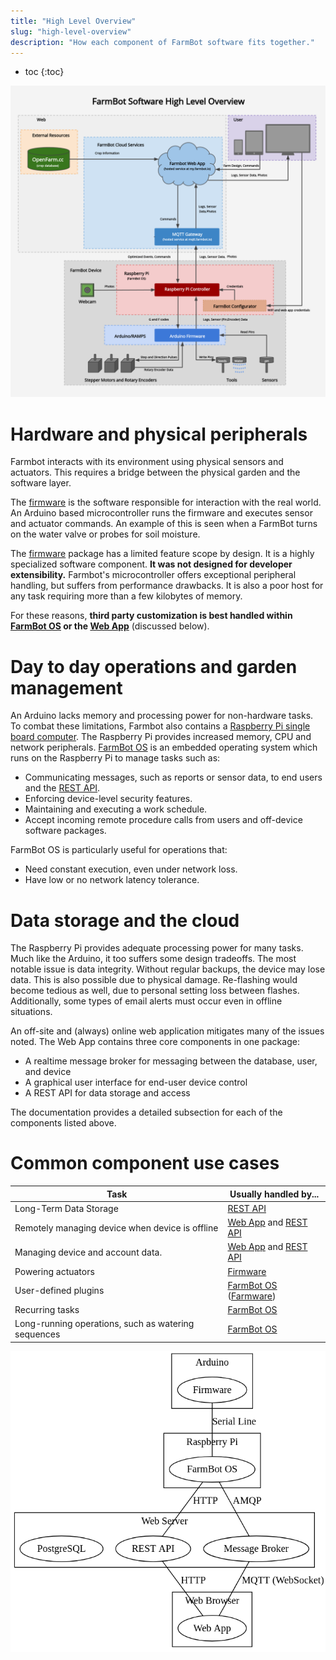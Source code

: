 ```yaml
---
title: "High Level Overview"
slug: "high-level-overview"
description: "How each component of FarmBot software fits together."
---
```


* toc
{:toc}


![high_level_overview.png](_images/high_level_overview.png)



# Hardware and physical peripherals

Farmbot interacts with its environment using physical sensors and actuators. This requires a bridge between the physical garden and the software layer.

The [firmware](../firmware.md) is the software responsible for interaction with the real world. An Arduino based microcontroller runs the firmware and executes sensor and actuator commands. An example of this is seen when a FarmBot turns on the water valve or probes for soil moisture.

The [firmware](../firmware.md) package has a limited feature scope by design. It is a highly specialized software component. **It was not designed for developer extensibility.** Farmbot's microcontroller offers exceptional peripheral handling, but suffers from performance drawbacks. It is also a poor host for any task requiring more than a few kilobytes of memory.

For these reasons, **third party customization is best handled within [FarmBot OS](../farmbot-os.md) or the [Web App](../web-app.md)** (discussed below).

# Day to day operations and garden management

An Arduino lacks memory and processing power for non-hardware tasks. To combat these limitations, Farmbot also contains a [Raspberry Pi single board computer](https://www.raspberrypi.org). The Raspberry Pi provides increased memory, CPU and network peripherals. [FarmBot OS](../farmbot-os.md) is an embedded operating system which runs on the Raspberry Pi to manage tasks such as:

 * Communicating messages, such as reports or sensor data, to end users and the [REST API](../web-app/rest-api.md).
 * Enforcing device-level security features.
 * Maintaining and executing a work schedule.
 * Accept incoming remote procedure calls from users and off-device software packages.

FarmBot OS is particularly useful for operations that:

 * Need constant execution, even under network loss.
 * Have low or no network latency tolerance.

# Data storage and the cloud

The Raspberry Pi provides adequate processing power for many tasks. Much like the Arduino, it too suffers some design tradeoffs. The most notable issue is data integrity. Without regular backups, the device may lose data. This is also possible due to physical damage. Re-flashing would become tedious as well, due to personal setting loss between flashes. Additionally, some types of email alerts must occur even in offline situations.

An off-site and (always) online web application mitigates many of the issues noted. The Web App contains three core components in  one package:

 * A realtime message broker for messaging between the database, user, and device
 * A graphical user interface for end-user device control
 * A REST API for data storage and access

The documentation provides a detailed subsection for each of the components listed above.


# Common component use cases



|Task                          |Usually handled by...         |
|------------------------------|------------------------------|
|Long-Term Data Storage        |[REST API](../web-app/rest-api.md)
|Remotely managing device when device is offline|[Web App](../web-app.md) and [REST API](../web-app/rest-api.md)
|Managing device and account data.|[Web App](../web-app.md) and [REST API](../web-app/rest-api.md)
|Powering actuators            |[Firmware](../firmware.md)
|User-defined plugins          |[FarmBot OS](../farmbot-os.md) ([Farmware](../farmware.md))
|Recurring tasks               |[FarmBot OS](../farmbot-os.md)
|Long-running operations, such as watering sequences|[FarmBot OS](../farmbot-os.md)



![block_diagram.png](_images/block_diagram.png)

